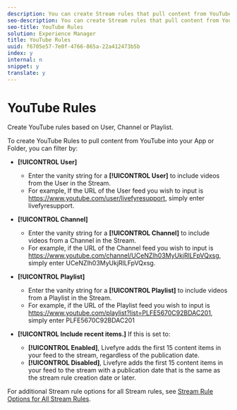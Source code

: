```yaml
---
description: You can create Stream rules that pull content from YouTube rules.
seo-description: You can create Stream rules that pull content from YouTube rules.
seo-title: YouTube Rules
solution: Experience Manager
title: YouTube Rules
uuid: f6705e57-7e0f-4766-865a-22a412473b5b
index: y
internal: n
snippet: y
translate: y
---
```


# YouTube Rules

Create YouTube rules based on User, Channel or Playlist.

To create YouTube Rules to pull content from YouTube into your App or Folder, you can filter by:

* **[!UICONTROL  User]**
    * Enter the vanity string for a **[!UICONTROL  User]** to include videos from the User in the Stream.
    * For example, If the URL of the User feed you wish to input is https://www.youtube.com/user/livefyresupport, simply enter livefyresupport.

* **[!UICONTROL  Channel]**
    * Enter the vanity string for a **[!UICONTROL  Channel]** to include videos from a Channel in the Stream.
    * For example, if the URL of the Channel feed you wish to input is https://www.youtube.com/channel/UCeNZlh03MyUkjRlLFpVQxsg, simply enter UCeNZlh03MyUkjRlLFpVQxsg.

* **[!UICONTROL  Playlist]**
    * Enter the vanity string for a **[!UICONTROL  Playlist]** to include videos from a Playlist in the Stream.
    * For example, if the URL of the Playlist feed you wish to input is https://www.youtube.com/playlist?list=PLFE5670C92BDAC201, simply enter PLFE5670C92BDAC201

* **[!UICONTROL  Include recent items.]** If this is set to:
    * **[!UICONTROL  Enabled]**, Livefyre adds the first 15 content items in your feed to the stream, regardless of the publication date.
    * **[!UICONTROL  Disabled]**, Livefyre adds the first 15 content items in your feed to the stream with a publication date that is the same as the stream rule creation date or later.

For additional Stream rule options for all Stream rules, see [ Stream Rule Options for All Stream Rules](c_stream_rule_options_for_all_stream_rules.md#c_stream_rule_options_for_all_stream_rules). 
